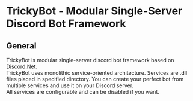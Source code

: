 # TrickyBot - Modular Single-Server Discord Bot Framework
## General
TrickyBot is modular single-server discord bot framework based on [Discord.Net](https://github.com/discord-net/Discord.Net).  
TrickyBot uses monolithic service-oriented architecture. Services are .dll files placed in specified directory. You can create your perfect bot from multiple services and use it on your Discord server.  
All services are configurable and can be disabled if you want.